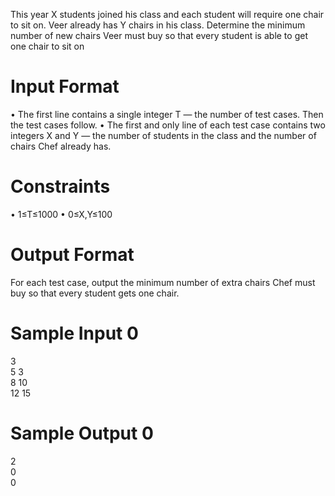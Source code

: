 This year X students joined his class and each student will require one chair to sit on. Veer already has Y chairs in his class. Determine the minimum number of new chairs Veer must buy so that every student is able to get one chair to sit on

# Input Format

• The first line contains a single integer T — the number of test cases. Then the test cases follow. • The first and only line of each test case contains two integers X and Y — the number of students in the class and the number of chairs Chef already has.

# Constraints

• 1≤T≤1000 • 0≤X,Y≤100

# Output Format

For each test case, output the minimum number of extra chairs Chef must buy so that every student gets one chair.

# Sample Input 0

3  
5 3  
8 10   
12 15  
# Sample Output 0

2  
0  
0  
